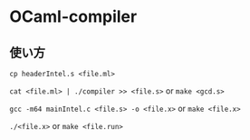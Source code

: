 # OCaml-compiler

## 使い方

`cp headerIntel.s <file.ml>`

`cat <file.ml> | ./compiler >> <file.s>` or `make <gcd.s>`

`gcc -m64 mainIntel.c <file.s> -o <file.x>` or `make <file.x>`

`./<file.x>` or `make <file.run>`

